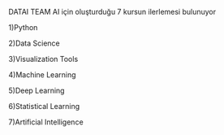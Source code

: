 DATAI TEAM AI için oluşturduğu 7 kursun ilerlemesi bulunuyor

1)Python

2)Data Science

3)Visualization Tools

4)Machine Learning

5)Deep Learning

6)Statistical Learning

7)Artificial Intelligence

